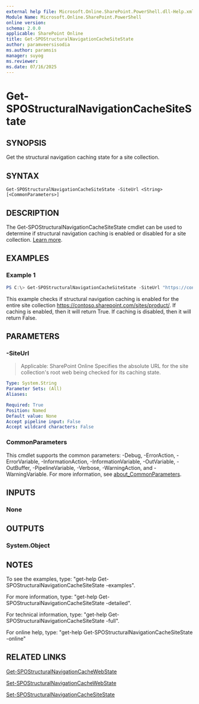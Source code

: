 ```yaml
---
external help file: Microsoft.Online.SharePoint.PowerShell.dll-Help.xml
Module Name: Microsoft.Online.SharePoint.PowerShell
online version:
schema: 2.0.0
applicable: SharePoint Online
title: Get-SPOStructuralNavigationCacheSiteState
author: paramveersisodia
ms.author: paramsis
manager: suyog
ms.reviewer:
ms.date: 07/16/2025
---
```


# Get-SPOStructuralNavigationCacheSiteState

## SYNOPSIS
Get the structural navigation caching state for a site collection.

## SYNTAX

```
Get-SPOStructuralNavigationCacheSiteState -SiteUrl <String> [<CommonParameters>]
```

## DESCRIPTION
The Get-SPOStructuralNavigationCacheSiteState cmdlet can be used to determine if structural navigation caching is enabled or disabled for a site collection. [Learn more](https://support.office.com/article/structural-navigation-and-performance-f163053f-8eca-4b9c-b973-36b395093b43).

## EXAMPLES

### Example 1
```powershell
PS C:\> Get-SPOStructuralNavigationCacheSiteState -SiteUrl "https://contoso.sharepoint.com/sites/product/"
```

This example checks if structural navigation caching is enabled for the entire site collection https://contoso.sharepoint.com/sites/product/. If caching is enabled, then it will return True. If caching is disabled, then it will return False.

## PARAMETERS

### -SiteUrl

> Applicable: SharePoint Online
Specifies the absolute URL for the site collection's root web being checked for its caching state.

```yaml
Type: System.String
Parameter Sets: (All)
Aliases:

Required: True
Position: Named
Default value: None
Accept pipeline input: False
Accept wildcard characters: False
```

### CommonParameters
This cmdlet supports the common parameters: -Debug, -ErrorAction, -ErrorVariable, -InformationAction, -InformationVariable, -OutVariable, -OutBuffer, -PipelineVariable, -Verbose, -WarningAction, and -WarningVariable. For more information, see [about_CommonParameters](https://go.microsoft.com/fwlink/?LinkID=113216).

## INPUTS

### None

## OUTPUTS

### System.Object

## NOTES

To see the examples, type: "get-help Get-SPOStructuralNavigationCacheSiteState -examples".

For more information, type: "get-help Get-SPOStructuralNavigationCacheSiteState -detailed".

For technical information, type: "get-help Get-SPOStructuralNavigationCacheSiteState -full".

For online help, type: "get-help Get-SPOStructuralNavigationCacheSiteState -online"

## RELATED LINKS

[Get-SPOStructuralNavigationCacheWebState](Get-SPOStructuralNavigationCacheWebState.md)

[Set-SPOStructuralNavigationCacheWebState](Set-SPOStructuralNavigationCacheWebState.md)

[Set-SPOStructuralNavigationCacheSiteState](Set-SPOStructuralNavigationCacheSiteState.md)
